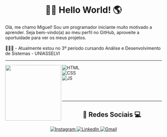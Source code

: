 <h1 align="center"> 👨‍💻 Hello World! 🌎 </h1>
<p> Olá, me chamo Miguel! Sou um programador iniciante muito motivado a aprender. Seja bem-vindo(a) ao meu perfil no GitHub, aproveite a oportuidade para ver os meus projetos.
  <br>
  <br>
   👨🏻‍🎓 - Atualmente estou no 3º período cursando Análise e Desenvolvimento de Sistemas - UNIASSELVI
</p>
<hr>
<div style="display: inline_block">
  <a href="https://github.com/MiguelMGA"> <img height="180em" align="left" src="https://github-readme-stats.vercel.app/api/top-langs/?username=MiguelMGA&layout=compact&theme=dark"> </a>
  <img src="https://img.shields.io/badge/HTML5-E34F26?style=for-the-badge&logo=html5&logoColor=white" alt="HTML"> <br>
  <img src="https://img.shields.io/badge/CSS3-1572B6?style=for-the-badge&logo=css3&logoColor=white" alt="CSS"> <br>
  <img src="https://img.shields.io/badge/JavaScript-323330?style=for-the-badge&logo=javascript&logoColor=F7DF1E" alt="JS">
</div>
<br>
<br>
<br>
<hr>
<h2 align="center"> 📱 Redes Sociais 💻 </h2>
<div align="center">
  <a align="center" href="https://www.instagram.com/miggs.mga/"> <img src="https://img.shields.io/badge/Instagram-E4405F?style=for-the-badge&logo=instagram&logoColor=white" alt="Instagram" target="_blank"> </a>
  <a align="center" href="https://www.linkedin.com/in/miguel-marinho-252599252/"> <img src="https://img.shields.io/badge/LinkedIn-0077B5?style=for-the-badge&logo=linkedin&logoColor=white" alt="LinkedIn" target="_blank"> </a>
  <a align="center" href="mailto:miggsmgabr@gmail.com"> <img src="https://img.shields.io/badge/Gmail-D14836?style=for-the-badge&logo=gmail&logoColor=white" alt="Gmail" target="_blank"> </a>
</div>
